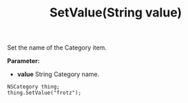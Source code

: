 ﻿---
uid: crmscript_ref_NSCategory_SetValue
title: SetValue(String value)
intellisense: NSCategory.SetValue
keywords: NSCategory, SetValue
so.topic: reference
---

Set the name of the Category item.

**Parameter:** 
 - **value** String Category name.

```crmscript
NSCategory thing;
thing.SetValue("frotz");
```

